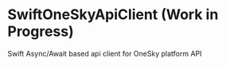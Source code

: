 # SwiftOneSkyApiClient (Work in Progress)
Swift Async/Await based api client for OneSky platform API
